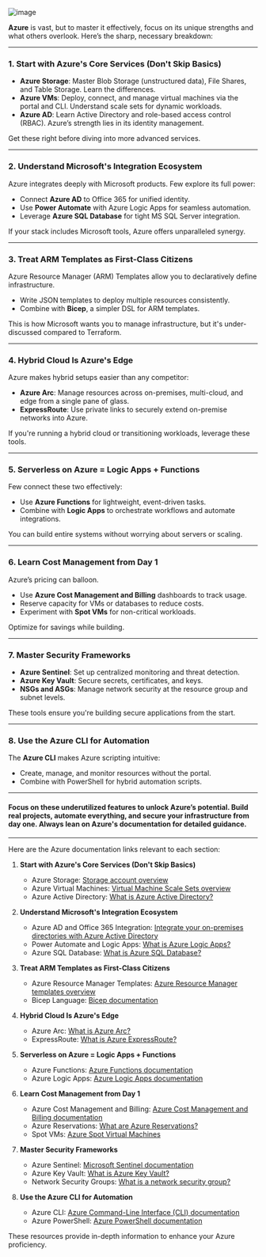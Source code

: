 ![image](https://github.com/user-attachments/assets/476df219-5850-44ba-a3cb-3e9c34575244)

**Azure** is vast, but to master it effectively, focus on its unique strengths and what others overlook. Here’s the sharp, necessary breakdown:

---

### 1. **Start with Azure's Core Services (Don't Skip Basics)**  
- **Azure Storage**: Master Blob Storage (unstructured data), File Shares, and Table Storage. Learn the differences.  
- **Azure VMs**: Deploy, connect, and manage virtual machines via the portal and CLI. Understand scale sets for dynamic workloads.  
- **Azure AD**: Learn Active Directory and role-based access control (RBAC). Azure’s strength lies in its identity management.

Get these right before diving into more advanced services.

---

### 2. **Understand Microsoft's Integration Ecosystem**  
Azure integrates deeply with Microsoft products. Few explore its full power:  
- Connect **Azure AD** to Office 365 for unified identity.  
- Use **Power Automate** with Azure Logic Apps for seamless automation.  
- Leverage **Azure SQL Database** for tight MS SQL Server integration.

If your stack includes Microsoft tools, Azure offers unparalleled synergy.

---

### 3. **Treat ARM Templates as First-Class Citizens**  
Azure Resource Manager (ARM) Templates allow you to declaratively define infrastructure.  
- Write JSON templates to deploy multiple resources consistently.  
- Combine with **Bicep**, a simpler DSL for ARM templates.  

This is how Microsoft wants you to manage infrastructure, but it's under-discussed compared to Terraform.

---

### 4. **Hybrid Cloud Is Azure's Edge**  
Azure makes hybrid setups easier than any competitor:  
- **Azure Arc**: Manage resources across on-premises, multi-cloud, and edge from a single pane of glass.  
- **ExpressRoute**: Use private links to securely extend on-premise networks into Azure.  

If you're running a hybrid cloud or transitioning workloads, leverage these tools.

---

### 5. **Serverless on Azure = Logic Apps + Functions**  
Few connect these two effectively:  
- Use **Azure Functions** for lightweight, event-driven tasks.  
- Combine with **Logic Apps** to orchestrate workflows and automate integrations.  

You can build entire systems without worrying about servers or scaling.

---

### 6. **Learn Cost Management from Day 1**  
Azure’s pricing can balloon.  
- Use **Azure Cost Management and Billing** dashboards to track usage.  
- Reserve capacity for VMs or databases to reduce costs.  
- Experiment with **Spot VMs** for non-critical workloads.  

Optimize for savings while building.

---

### 7. **Master Security Frameworks**  
- **Azure Sentinel**: Set up centralized monitoring and threat detection.  
- **Azure Key Vault**: Secure secrets, certificates, and keys.  
- **NSGs and ASGs**: Manage network security at the resource group and subnet levels.  

These tools ensure you're building secure applications from the start.

---

### 8. **Use the Azure CLI for Automation**  
The **Azure CLI** makes Azure scripting intuitive:  
- Create, manage, and monitor resources without the portal.  
- Combine with PowerShell for hybrid automation scripts.

---

#### Focus on these underutilized features to unlock Azure’s potential. Build real projects, automate everything, and secure your infrastructure from day one. Always lean on Azure's documentation for detailed guidance.

---

Here are the Azure documentation links relevant to each section:

1. **Start with Azure's Core Services (Don't Skip Basics)**
   - Azure Storage: [Storage account overview](https://learn.microsoft.com/en-us/azure/storage/common/storage-account-overview)
   - Azure Virtual Machines: [Virtual Machine Scale Sets overview](https://learn.microsoft.com/en-us/azure/virtual-machine-scale-sets/overview)
   - Azure Active Directory: [What is Azure Active Directory?](https://learn.microsoft.com/en-us/azure/active-directory/fundamentals/active-directory-whatis)

2. **Understand Microsoft's Integration Ecosystem**
   - Azure AD and Office 365 Integration: [Integrate your on-premises directories with Azure Active Directory](https://learn.microsoft.com/en-us/azure/active-directory/hybrid/whatis-hybrid-identity)
   - Power Automate and Logic Apps: [What is Azure Logic Apps?](https://learn.microsoft.com/en-us/azure/logic-apps/logic-apps-overview)
   - Azure SQL Database: [What is Azure SQL Database?](https://learn.microsoft.com/en-us/azure/azure-sql/database/sql-database-paas-overview)

3. **Treat ARM Templates as First-Class Citizens**
   - Azure Resource Manager Templates: [Azure Resource Manager templates overview](https://learn.microsoft.com/en-us/azure/azure-resource-manager/templates/overview)
   - Bicep Language: [Bicep documentation](https://learn.microsoft.com/en-us/azure/azure-resource-manager/bicep/)

4. **Hybrid Cloud Is Azure's Edge**
   - Azure Arc: [What is Azure Arc?](https://learn.microsoft.com/en-us/azure/azure-arc/overview)
   - ExpressRoute: [What is Azure ExpressRoute?](https://learn.microsoft.com/en-us/azure/expressroute/expressroute-introduction)

5. **Serverless on Azure = Logic Apps + Functions**
   - Azure Functions: [Azure Functions documentation](https://learn.microsoft.com/en-us/azure/azure-functions/)
   - Azure Logic Apps: [Azure Logic Apps documentation](https://learn.microsoft.com/en-us/azure/logic-apps/)

6. **Learn Cost Management from Day 1**
   - Azure Cost Management and Billing: [Azure Cost Management and Billing documentation](https://learn.microsoft.com/en-us/azure/cost-management-billing/)
   - Azure Reservations: [What are Azure Reservations?](https://learn.microsoft.com/en-us/azure/cost-management-billing/reservations/save-compute-costs-reservations)
   - Spot VMs: [Azure Spot Virtual Machines](https://learn.microsoft.com/en-us/azure/virtual-machines/spot-vms)

7. **Master Security Frameworks**
   - Azure Sentinel: [Microsoft Sentinel documentation](https://learn.microsoft.com/en-us/azure/sentinel/)
   - Azure Key Vault: [What is Azure Key Vault?](https://learn.microsoft.com/en-us/azure/key-vault/general/overview)
   - Network Security Groups: [What is a network security group?](https://learn.microsoft.com/en-us/azure/virtual-network/network-security-groups-overview)

8. **Use the Azure CLI for Automation**
   - Azure CLI: [Azure Command-Line Interface (CLI) documentation](https://learn.microsoft.com/en-us/cli/azure/)
   - Azure PowerShell: [Azure PowerShell documentation](https://learn.microsoft.com/en-us/powershell/azure/new-azureps-module-az)

These resources provide in-depth information to enhance your Azure proficiency. 
